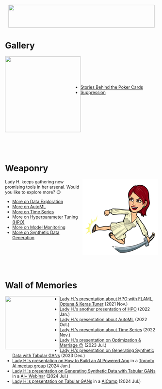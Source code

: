 <p align="center">
<img src="https://github.com/lady-h-world/My_Garden/blob/main/images/Garden_Museum_images/title.png" width="482" height="75" />
</p>

# Gallery
<p>
<img align="left" src="https://github.com/lady-h-world/My_Garden/blob/main/images/lady_heart_manga/gallery_logo.png" width="249" height="250" />
</p>
<p>&nbsp;</p><p>&nbsp;</p><p>&nbsp;</p>

* [Stories Behind the Poker Cards][24]
* [Suppression][12]

<p>&nbsp;</p><p>&nbsp;</p><p>&nbsp;</p><p>&nbsp;</p><p>&nbsp;</p><p>&nbsp;</p>


# Weaponry

<p>
<img align="right" src="https://github.com/lady-h-world/My_Garden/blob/main/images/lady_heart_manga/sword.png" width="249" height="250" />
</p>

Lady H. keeps gathering new promising tools in her arsenal. Would you like to explore more? 😉

* [More on Data Exploration][10]
* [More on AutoML][23]
* [More on Time Series][7]
* [More on Hyperparameter Tuning (HPO)][8]
* [More on Model Monitoring][9]
* [More on Synthetic Data Generation][16]

<p>&nbsp;</p><p>&nbsp;</p><p>&nbsp;</p>


# Wall of Memories

<p>
<img align="left" src="https://github.com/lady-h-world/My_Garden/blob/main/images/Garden_Museum_images/wall_of_memory.png" width="180" height="175" />
</p>

* [Lady H.'s presentation about HPO with FLAML, Optuna & Keras Tuner][1] (2021 Nov.)
* [Lady H.'s another presentation of HPO][2] (2022 Jan.)
* [Lady H.'s presentation about AutoML][5] (2022 Oct.)
* [Lady H.'s presentation about Time Series][6] (2022 Nov.)
* [Lady H.'s presentation on Optimization & Marriage 😉][11] (2023 Jul.)
* [Lady H.'s presentation on Generating Synthetic Data with Tabular GANs][15] (2023 Dec.)
* [Lady H.'s presentation on How to Build an AI Powered App][17] in a [Toronto AI meetup group][18] (2024 Jun.)
* [Lady H.'s presentation on Generating Synthetic Data with Tabular GANs][19] in a [Ai+ Webinar][20] (2024 Jul.)
* [Lady H.'s presentation on Tabular GANs][22] in a [AICamp][21] (2024 Jul.)

  
[1]:https://docs.google.com/presentation/d/16QCJ2eOONwY1fxFDHwFenr4truFf1pd3KOMh4V6BVgM/edit?usp=sharing
[2]:https://docs.google.com/presentation/d/120kZHkOeNkXATT9mM6804ZZU4ndu8wA9taZJUi7kKVM/edit?usp=sharing
[3]:https://github.com/lady-h-world/My_Garden/blob/main/reading_pages/Graden_Museum/gallery.md
[5]:https://docs.google.com/presentation/d/1ngPFtnlMaHY95xmlSgL277IaxvZ_IrPuC9ViqBdXnl8/edit?usp=sharing
[6]:https://docs.google.com/presentation/d/1QwcKAKeHVTInO9mhZeLtvy2bj9INJKP6kkK8XDoLzZ4/edit?usp=sharing
[7]:https://github.com/lady-h-world/My_Garden/blob/main/reading_pages/Graden_Museum/weaponry.md#more-on-time-series
[8]:https://github.com/lady-h-world/My_Garden/blob/main/reading_pages/Graden_Museum/weaponry.md#more-on-hyperparameter-tuning-hpo
[9]:https://github.com/lady-h-world/My_Garden/blob/main/reading_pages/Graden_Museum/weaponry.md#more-on-model-monitoring
[10]:https://github.com/lady-h-world/My_Garden/blob/main/reading_pages/Graden_Museum/weaponry.md#more-on-data-exploration
[11]:https://docs.google.com/presentation/d/1TIS7Lssy3nR-btYzSdKKuVhv9KgGIOy94S16obAbJQI/edit?usp=sharing
[12]:https://github.com/lady-h-world/My_Garden/blob/main/reading_pages/Graden_Museum/suppression.md
[15]:https://docs.google.com/presentation/d/1c8DyIW3z53EMpZBNPc7cuGkk97HICOgmDp6P5_RVRJw/edit?usp=sharing
[16]:https://github.com/lady-h-world/My_Garden/blob/main/reading_pages/Graden_Museum/weaponry.md#more-on-synthetic-data-generation
[17]:https://docs.google.com/presentation/d/1tf5mHzCdRBkypdulaqxGjutpCt4w5k66mgCHIXdihnE/edit?usp=sharing
[18]:https://www.meetup.com/toronto-python-for-beginners-your-gateway-to-data-science/events/301419851/
[19]:https://docs.google.com/presentation/d/1kXAuThN_jhXYoGq1L2_Mzl66qxR2t3lYy7E_-DDzaJw/edit?usp=sharing
[20]:https://app.aiplus.training/courses/Generate-Synthetic-Tabular-Data-with-GANs
[21]:https://www.aicamp.ai/event/eventdetails/W2024071714
[22]:https://docs.google.com/presentation/d/1bpTk0n_HkyJVezuCBRnVTjPyYmKgGXfP0rSt6Za_Y2s/edit?usp=sharing
[23]:https://github.com/lady-h-world/My_Garden/blob/main/reading_pages/Graden_Museum/weaponry.md#more-on-auotml
[24]:https://github.com/lady-h-world/My_Garden/blob/main/reading_pages/Graden_Museum/stories_behind_poker_cards.md